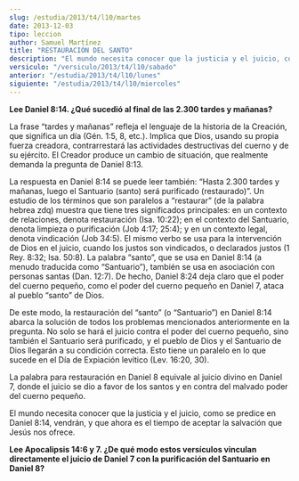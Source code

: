 ```yaml
---
slug: /estudia/2013/t4/l10/martes
date: 2013-12-03
tipo: leccion
author: Samuel Martínez
title: "RESTAURACIÓN DEL SANTO"
description: "El mundo necesita conocer que la justicia y el juicio, como se predice en Daniel 8:14, vendrán, y que ahora es el tiempo de aceptar la salvación que Jesús nos ofrece."
versiculo: "/versiculo/2013/t4/l10/sabado"
anterior: "/estudia/2013/t4/l10/lunes"
siguiente: "/estudia/2013/t4/l10/miercoles"
---
```


**Lee Daniel 8:14. ¿Qué sucedió al final de las 2.300 tardes y mañanas?**

La frase “tardes y mañanas” refleja el lenguaje de la historia de la Creación, que significa un día (Gén. 1:5, 8, etc.). Implica que Dios, usando su propia fuerza creadora, contrarrestará las actividades destructivas del cuerno y de su ejército. El Creador produce un cambio de situación, que realmente demanda la pregunta de Daniel 8:13.

La respuesta en Daniel 8:14 se puede leer también: “Hasta 2.300 tardes y mañanas, luego el Santuario (santo) será purificado (restaurado)”. Un estudio de los términos que son paralelos a “restaurar” (de la palabra hebrea zdq) muestra que tiene tres significados principales: en un contexto de relaciones, denota restauración (Isa. 10:22); en el contexto del Santuario, denota limpieza o purificación (Job 4:17; 25:4); y en un contexto legal, denota vindicación (Job 34:5). El mismo verbo se usa para la intervención de Dios en el juicio, cuando los justos son vindicados, o declarados justos (1 Rey. 8:32; Isa. 50:8). La palabra “santo”, que se usa en Daniel 8:14 (a menudo traducida como “Santuario”), también se usa en asociación con personas santas (Dan. 12:7). De hecho, Daniel 8:24 deja claro que el poder del cuerno pequeño, como el poder del cuerno pequeño en Daniel 7, ataca al pueblo “santo” de Dios.

De este modo, la restauración del “santo” (o “Santuario”) en Daniel 8:14 abarca la solución de todos los problemas mencionados anteriormente en la pregunta. No solo se hará el juicio contra el poder del cuerno pequeño, sino también el Santuario será purificado, y el pueblo de Dios y el Santuario de Dios llegarán a su condición correcta. Esto tiene un paralelo en lo que sucede en el Día de Expiación levítico (Lev. 16:20, 30).

La palabra para restauración en Daniel 8 equivale al juicio divino en Daniel 7, donde el juicio se dio a favor de los santos y en contra del malvado poder del cuerno pequeño.

El mundo necesita conocer que la justicia y el juicio, como se predice en Daniel 8:14, vendrán, y que ahora es el tiempo de aceptar la salvación que Jesús nos ofrece.

**Lee Apocalipsis 14:6 y 7. ¿De qué modo estos versículos vinculan directamente el juicio de Daniel 7 con la purificación del Santuario en Daniel 8?**
